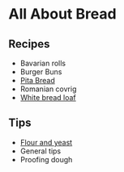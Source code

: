 # All About Bread

## Recipes

* Bavarian rolls
* Burger Buns
* <a href="../../pita-bread/">Pita Bread</a>
* Romanian covrig
* <a href="../../white-bread-loaf/">White bread loaf</a>

## Tips

* <a href="../../flour-and-yeast/">Flour and yeast</a></li>
* General tips
* Proofing dough
